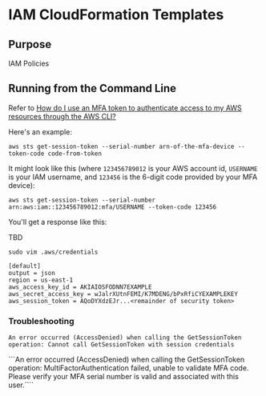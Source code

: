 # IAM CloudFormation Templates

## Purpose

IAM Policies


## Running from the Command Line

Refer to [How do I use an MFA token to authenticate access to my AWS resources through the AWS CLI?](https://aws.amazon.com/premiumsupport/knowledge-center/authenticate-mfa-cli/)

Here's an example:

```aws sts get-session-token --serial-number arn-of-the-mfa-device --token-code code-from-token```

It might look like this (where `123456789012` is your AWS account id, `USERNAME` is your IAM username, and `123456` is the 6-digit code provided by your MFA device):

```aws sts get-session-token --serial-number arn:aws:iam::123456789012:mfa/USERNAME --token-code 123456```

You'll get a response like this: 

TBD

```sudo vim .aws/credentials```


```
[default]
output = json
region = us-east-1
aws_access_key_id = AKIAIOSFODNN7EXAMPLE
aws_secret_access_key = wJalrXUtnFEMI/K7MDENG/bPxRfiCYEXAMPLEKEY
aws_session_token = AQoDYXdzEJr...<remainder of security token>
```


### Troubleshooting

```An error occurred (AccessDenied) when calling the GetSessionToken operation: Cannot call GetSessionToken with session credentials```

```An error occurred (AccessDenied) when calling the GetSessionToken operation: MultiFactorAuthentication failed, unable to validate MFA code.  Please verify your MFA serial number is valid and associated with this user.````

